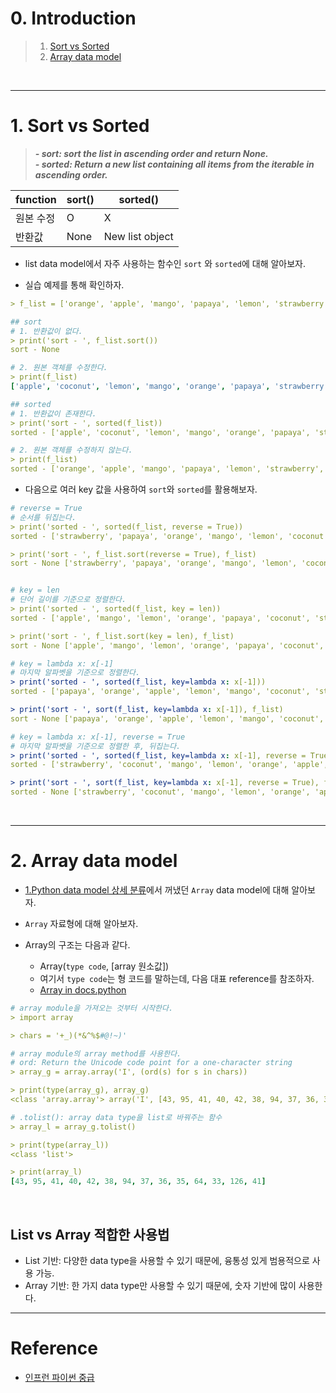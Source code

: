 # 0. Introduction

> 1. [Sort vs Sorted](#1-sort-vs-sorted)
> 2. [Array data model](#2-array-data-model)

<br>

---

# 1. Sort vs Sorted

> **_- sort: sort the list in ascending order and return None._**  
> **_- sorted: Return a new list containing all items from the iterable in ascending order._**

| function  | sort() | sorted()        |
| --------- | ------ | --------------- |
| 원본 수정 | O      | X               |
| 반환값    | None   | New list object |

- list data model에서 자주 사용하는 함수인 `sort` 와 `sorted`에 대해 알아보자.

- 실습 예제를 통해 확인하자.

```yml
> f_list = ['orange', 'apple', 'mango', 'papaya', 'lemon', 'strawberry', 'coconut']

## sort
# 1. 반환값이 없다.
> print('sort - ', f_list.sort())
sort - None

# 2. 원본 객체를 수정한다.
> print(f_list)
['apple', 'coconut', 'lemon', 'mango', 'orange', 'papaya', 'strawberry']

## sorted
# 1. 반환값이 존재한다.
> print('sort - ', sorted(f_list))
sorted - ['apple', 'coconut', 'lemon', 'mango', 'orange', 'papaya', 'strawberry']

# 2. 원본 객체를 수정하지 않는다.
> print(f_list)
sorted - ['orange', 'apple', 'mango', 'papaya', 'lemon', 'strawberry', 'coconut']
```

- 다음으로 여러 key 값을 사용하여 `sort`와 `sorted`를 활용해보자.

```yml
# reverse = True
# 순서를 뒤집는다.
> print('sorted - ', sorted(f_list, reverse = True))
sorted - ['strawberry', 'papaya', 'orange', 'mango', 'lemon', 'coconut', 'apple']

> print('sort - ', f_list.sort(reverse = True), f_list)
sort - None ['strawberry', 'papaya', 'orange', 'mango', 'lemon', 'coconut', 'apple']


# key = len
# 단어 길이를 기준으로 정렬한다.
> print('sorted - ', sorted(f_list, key = len))
sorted - ['apple', 'mango', 'lemon', 'orange', 'papaya', 'coconut', 'strawberry']

> print('sort - ', f_list.sort(key = len), f_list)
sort - None ['apple', 'mango', 'lemon', 'orange', 'papaya', 'coconut', 'strawberry']

# key = lambda x: x[-1]
# 마지막 알파벳을 기준으로 정렬한다.
> print('sorted - ', sorted(f_list, key=lambda x: x[-1]))
sorted - ['papaya', 'orange', 'apple', 'lemon', 'mango', 'coconut', 'strawberry']

> print('sort - ', sort(f_list, key=lambda x: x[-1]), f_list)
sort - None ['papaya', 'orange', 'apple', 'lemon', 'mango', 'coconut', 'strawberry']

# key = lambda x: x[-1], reverse = True
# 마지막 알파벳을 기준으로 정렬한 후, 뒤집는다.
> print('sorted - ', sorted(f_list, key=lambda x: x[-1], reverse = True))
sorted - ['strawberry', 'coconut', 'mango', 'lemon', 'orange', 'apple', 'papaya']

> print('sort - ', sort(f_list, key=lambda x: x[-1], reverse = True), f_list)
sorted - None ['strawberry', 'coconut', 'mango', 'lemon', 'orange', 'apple', 'papaya']
```

<br>

---

# 2. Array data model

- [1.Python data model 상세 분류](https://jeha00.github.io/post/python_basic/python_basic_29_datamodel/#1-python-data-type-%EC%83%81%EC%84%B8-%EB%B6%84%EB%A5%98)에서 꺼냈던 `Array` data model에 대해 알아보자.

- `Array` 자료형에 대해 알아보자.

- Array의 구조는 다음과 같다.
  - Array(`type code`, [array 원소값])
  - 여기서 `type code`는 형 코드를 말하는데, 다음 대표 reference를 참조하자.
  - [Array in docs.python](https://docs.python.org/ko/3/library/array.html#module-array)

```yml
# array module을 가져오는 것부터 시작한다.
> import array

> chars = '+_)(*&^%$#@!~)'

# array module의 array method를 사용한다.
# ord: Return the Unicode code point for a one-character string
> array_g = array.array('I', (ord(s) for s in chars))

> print(type(array_g), array_g)
<class 'array.array'> array('I', [43, 95, 41, 40, 42, 38, 94, 37, 36, 35, 64, 33, 126, 41])

# .tolist(): array data type을 list로 바꿔주는 함수
> array_l = array_g.tolist()

> print(type(array_l))
<class 'list'>

> print(array_l)
[43, 95, 41, 40, 42, 38, 94, 37, 36, 35, 64, 33, 126, 41]
```

<br>

## List vs Array 적합한 사용법

- List 기반: 다양한 data type을 사용할 수 있기 때문에, 융통성 있게 범용적으로 사용 가능.
- Array 기반: 한 가지 data type만 사용할 수 있기 때문에, 숫자 기반에 많이 사용한다.

---

# Reference

- [인프런 파이썬 중급](https://www.inflearn.com/course/%ED%94%84%EB%A1%9C%EA%B7%B8%EB%9E%98%EB%B0%8D-%ED%8C%8C%EC%9D%B4%EC%8D%AC-%EC%A4%91%EA%B8%89-%EC%9D%B8%ED%94%84%EB%9F%B0-%EC%98%A4%EB%A6%AC%EC%A7%80%EB%84%90)

